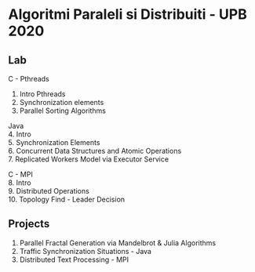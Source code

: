 Algoritmi Paraleli si Distribuiti - UPB 2020
==
Lab
--

C - Pthreads
1.  Intro Pthreads  
2.  Synchronization elements  
3.  Parallel Sorting Algorithms  

Java  
4.  Intro  
5.  Synchronization Elements  
6.  Concurrent Data Structures and Atomic Operations  
7.  Replicated Workers Model via Executor Service  

C - MPI  
8. Intro  
9. Distributed Operations  
10. Topology Find - Leader Decision  

Projects
--
1. Parallel Fractal Generation via Mandelbrot & Julia Algorithms
2. Traffic Synchronization Situations - Java
3. Distributed Text Processing - MPI

